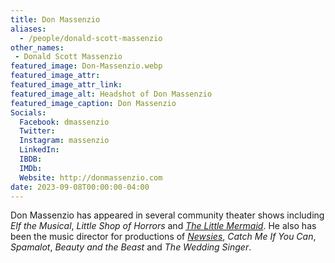 ```yaml
---
title: Don Massenzio
aliases: 
  - /people/donald-scott-massenzio
other_names: 
 - Donald Scott Massenzio
featured_image: Don-Massenzio.webp
featured_image_attr: 
featured_image_attr_link: 
featured_image_alt: Headshot of Don Massenzio
featured_image_caption: Don Massenzio
Socials:
  Facebook: dmassenzio
  Twitter: 
  Instagram: massenzio
  LinkedIn: 
  IBDB: 
  IMDb:
  Website: http://donmassenzio.com
date: 2023-09-08T00:00:00-04:00
---
```

Don Massenzio has appeared in several community theater shows including *Elf the Musical*, *Little Shop of Horrors* and [*The Little Mermaid*](/productions/2023-the-little-mermaid/). He also has been the music director for productions of [*Newsies*](/productions/2023-newsies/), *Catch Me If You Can*, *Spamalot*, *Beauty and the Beast* and *The Wedding Singer*.